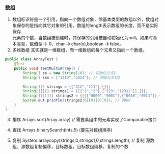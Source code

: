 ### 数组
1. 数组标识符是一个引用，指向一个数组对象，除基本类型的数组以外，数组对象保存的是指向其它对象的引用，数组的length表示数组的长度，而不是实际保存  
元素的个数，当数组被创建时，其保存的引用被自动初始化为null。如果时基本类型，数值型-》0，char -》 char(o),boolean -》 false。
2. 多维数组
其实就是一维数组，而一维数组的每个元素又指向一个数组。
```java
public class ArrayTest {
    @Test
    public void testMultiArray() {
        String[] ss = new String[10]; // 初始化方式1
        String[] sss = {"1213","2323"}; // 初始化方式2
        
        String[][] strings = {{"212","211"},{}};
        String[][][] strings1 = {{{"1","2"},{"123","12312"}},{}};
        String[][][][] strings2 = {{{{"0000","0001"},{"0010","0011"}},{{},{}}},{}};
        System.out.println(strings2[0][0][0][0]); // 0000  
    }
}
```
3. 排序
Arrays.sort(Array array) // 需要素组中的元素实现了Comparable接口

4. 查找 Arrays.binarySearch(ints,5) (要先对数组排序)

 5. 复制 System.arraycopy(strings,0,strings1,0,strings.length); // 复制 源数组，源数组复制偏移，目标数组，目标数组偏移，复制的个数